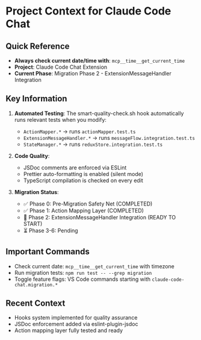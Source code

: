# Project Context for Claude Code Chat

## Quick Reference
- **Always check current date/time with**: `mcp__time__get_current_time` 
- **Project**: Claude Code Chat Extension
- **Current Phase**: Migration Phase 2 - ExtensionMessageHandler Integration

## Key Information
1. **Automated Testing**: The smart-quality-check.sh hook automatically runs relevant tests when you modify:
   - `ActionMapper.*` → runs `actionMapper.test.ts`
   - `ExtensionMessageHandler.*` → runs `messageFlow.integration.test.ts`
   - `StateManager.*` → runs `reduxStore.integration.test.ts`

2. **Code Quality**: 
   - JSDoc comments are enforced via ESLint
   - Prettier auto-formatting is enabled (silent mode)
   - TypeScript compilation is checked on every edit

3. **Migration Status**:
   - ✅ Phase 0: Pre-Migration Safety Net (COMPLETED)
   - ✅ Phase 1: Action Mapping Layer (COMPLETED)
   - 🔄 Phase 2: ExtensionMessageHandler Integration (READY TO START)
   - ⏳ Phase 3-6: Pending

## Important Commands
- Check current date: `mcp__time__get_current_time` with timezone
- Run migration tests: `npm run test -- --grep migration`
- Toggle feature flags: VS Code commands starting with `claude-code-chat.migration.*`

## Recent Context
- Hooks system implemented for quality assurance
- JSDoc enforcement added via eslint-plugin-jsdoc
- Action mapping layer fully tested and ready